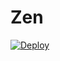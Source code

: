 # Zen

[![Deploy](https://www.herokucdn.com/deploy/button.svg)](https://heroku.com/deploy?template=https://github.com/DzOfc/Zen/)
